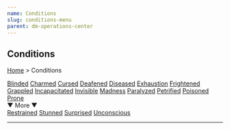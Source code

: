 ```yaml
---
name: Conditions
slug: conditions-menu
parent: dm-operations-center
---
```

## Conditions
[Home](dm-operations-center) > Conditions

<div class="menu-container">
    <a href="blinded">Blinded</a>
    <a href="charmed">Charmed</a>
    <a href="cursed">Cursed</a>
    <a href="deafened">Deafened</a>
    <a href="diseased">Diseased</a>
    <a href="exhaustion">Exhaustion</a>
    <a href="frightened">Frightened</a>
    <a href="grappled">Grappled</a>
    <a href="incapacitated">Incapacitated</a>
    <a href="invisible">Invisible</a>
    <a href="madness">Madness</a>
    <a href="paralyzed">Paralyzed</a>
    <a href="petrified">Petrified</a>
    <a href="poisoned">Poisoned</a>
    <a href="prone">Prone</a>
</div>
<div class="more">▼ More ▼</div>
<div class="menu-container">
    <a href="restrained">Restrained</a>
    <a href="stunned">Stunned</a>
    <a href="surprised">Surprised</a>
    <a href="unconscious">Unconscious</a>
    <a href="."></a>
    <a href="."></a>
</div>
<hr/>